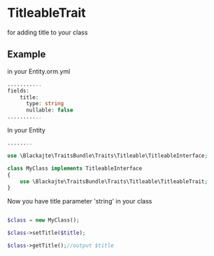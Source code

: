 TitleableTrait
==============

for adding title to your class

Example
-------
in your Entity.orm.yml
```php
...........
fields:
    title:
      type: string
      nullable: false
...........
```

In your Entity
```php
........

use \Blackajte\TraitsBundle\Traits\Titleable\TitleableInterface;

class MyClass implements TitleableInterface
{
	use \Blackajte\TraitsBundle\Traits\Titleable\TitleableTrait;
}

```

Now you have title parameter 'string' in your class
```php

$class = new MyClass();

$class->setTitle($title);

$class->getTitle();//output $title

```